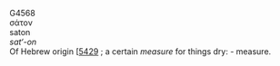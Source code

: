 <body>
  <p>G4568<br>  σάτον  <br> saton  <br><i>sat‘-on </i><br>Of Hebrew origin [<a href="h5429.htm">5429</a> ; a certain <i>measure</i> for things dry: - measure.<br></p>
 </body>